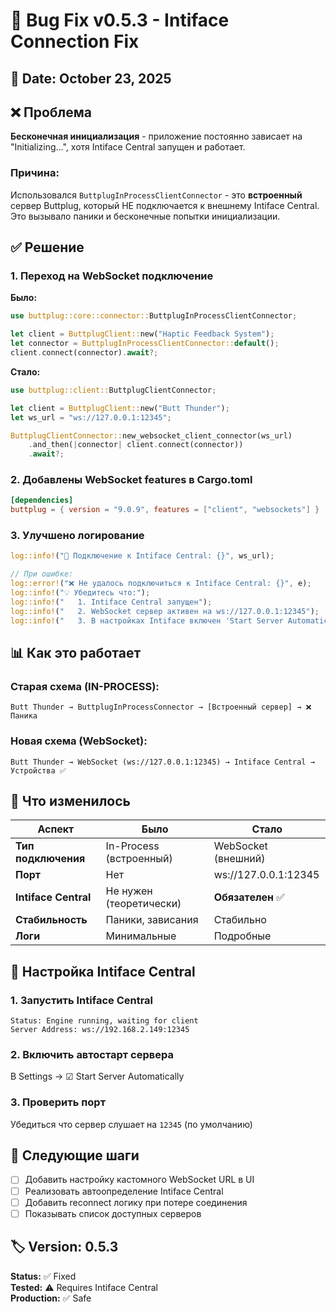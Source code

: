# 🔧 Bug Fix v0.5.3 - Intiface Connection Fix

## 📅 Date: October 23, 2025

## ❌ Проблема

**Бесконечная инициализация** - приложение постоянно зависает на "Initializing...", хотя Intiface Central запущен и работает.

### Причина:
Использовался `ButtplugInProcessClientConnector` - это **встроенный** сервер Buttplug, который НЕ подключается к внешнему Intiface Central. Это вызывало паники и бесконечные попытки инициализации.

## ✅ Решение

### 1. Переход на WebSocket подключение

**Было:**
```rust
use buttplug::core::connector::ButtplugInProcessClientConnector;

let client = ButtplugClient::new("Haptic Feedback System");
let connector = ButtplugInProcessClientConnector::default();
client.connect(connector).await?;
```

**Стало:**
```rust
use buttplug::client::ButtplugClientConnector;

let client = ButtplugClient::new("Butt Thunder");
let ws_url = "ws://127.0.0.1:12345";

ButtplugClientConnector::new_websocket_client_connector(ws_url)
    .and_then(|connector| client.connect(connector))
    .await?;
```

### 2. Добавлены WebSocket features в Cargo.toml

```toml
[dependencies]
buttplug = { version = "9.0.9", features = ["client", "websockets"] }
```

### 3. Улучшено логирование

```rust
log::info!("🔌 Подключение к Intiface Central: {}", ws_url);

// При ошибке:
log::error!("❌ Не удалось подключиться к Intiface Central: {}", e);
log::info!("💡 Убедитесь что:");
log::info!("   1. Intiface Central запущен");
log::info!("   2. WebSocket сервер активен на ws://127.0.0.1:12345");
log::info!("   3. В настройках Intiface включен 'Start Server Automatically'");
```

## 📊 Как это работает

### Старая схема (IN-PROCESS):
```
Butt Thunder → ButtplugInProcessConnector → [Встроенный сервер] → ❌ Паника
```

### Новая схема (WebSocket):
```
Butt Thunder → WebSocket (ws://127.0.0.1:12345) → Intiface Central → Устройства ✅
```

## 🎯 Что изменилось

| Аспект | Было | Стало |
|--------|------|-------|
| **Тип подключения** | In-Process (встроенный) | WebSocket (внешний) |
| **Порт** | Нет | ws://127.0.0.1:12345 |
| **Intiface Central** | Не нужен (теоретически) | **Обязателен** ✅ |
| **Стабильность** | Паники, зависания | Стабильно |
| **Логи** | Минимальные | Подробные |

## 🔧 Настройка Intiface Central

### 1. Запустить Intiface Central
```
Status: Engine running, waiting for client
Server Address: ws://192.168.2.149:12345
```

### 2. Включить автостарт сервера
В Settings → ☑ Start Server Automatically

### 3. Проверить порт
Убедиться что сервер слушает на `12345` (по умолчанию)

## 📝 Следующие шаги

- [ ] Добавить настройку кастомного WebSocket URL в UI
- [ ] Реализовать автоопределение Intiface Central
- [ ] Добавить reconnect логику при потере соединения
- [ ] Показывать список доступных серверов

## 🏷️ Version: 0.5.3

**Status:** ✅ Fixed  
**Tested:** ⚠️ Requires Intiface Central  
**Production:** ✅ Safe


